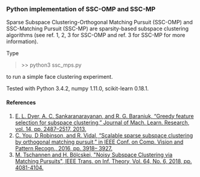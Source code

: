### Python implementation of SSC-OMP and SSC-MP

Sparse Subspace Clustering-Orthogonal Matching Pursuit (SSC-OMP) and SSC-Matching Pursuit (SSC-MP) are sparsity-based subspace clustering algorithms (see ref. 1, 2, 3 for SSC-OMP and ref. 3 for SSC-MP for more information).

Type
>\>> python3 ssc_mps.py

to run a simple face clustering experiment.

Tested with Python 3.4.2, numpy 1.11.0, scikit-learn 0.18.1.

#### References
1. [E. L. Dyer, A. C. Sankaranarayanan, and R. G. Baraniuk, “Greedy feature selection for subspace clustering,” Journal of Mach. Learn. Research, vol. 14, pp. 2487–2517, 2013.](http://www.jmlr.org/papers/volume14/dyer13a/dyer13a.pdf)
2. [C. You, D Robinson, and R. Vidal, “Scalable sparse subspace clustering by orthogonal matching pursuit,” in IEEE Conf. on Comp. Vision and Pattern Recogn., 2016, pp. 3918– 3927.](https://arxiv.org/abs/1507.01238)
3. [M. Tschannen and H. Bölcskei, "Noisy Subspace Clustering via Matching Pursuits", IEEE Trans. on Inf. Theory, Vol. 64, No. 6, 2018, pp. 4081-4104.](https://arxiv.org/abs/1612.03450)

